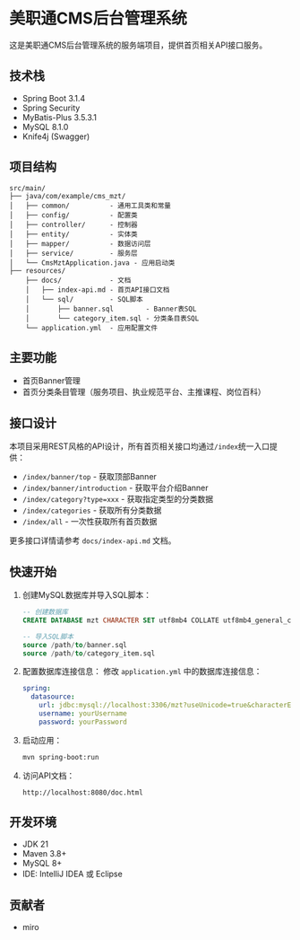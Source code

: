 # 美职通CMS后台管理系统

这是美职通CMS后台管理系统的服务端项目，提供首页相关API接口服务。

## 技术栈

- Spring Boot 3.1.4
- Spring Security
- MyBatis-Plus 3.5.3.1
- MySQL 8.1.0
- Knife4j (Swagger)

## 项目结构

```
src/main/
├── java/com/example/cms_mzt/
│   ├── common/          - 通用工具类和常量
│   ├── config/          - 配置类
│   ├── controller/      - 控制器
│   ├── entity/          - 实体类
│   ├── mapper/          - 数据访问层
│   ├── service/         - 服务层
│   └── CmsMztApplication.java - 应用启动类
├── resources/
    ├── docs/            - 文档
    │   ├── index-api.md - 首页API接口文档
    │   └── sql/         - SQL脚本
    │       ├── banner.sql        - Banner表SQL
    │       └── category_item.sql - 分类条目表SQL
    └── application.yml  - 应用配置文件
```

## 主要功能

- 首页Banner管理
- 首页分类条目管理（服务项目、执业规范平台、主推课程、岗位百科）

## 接口设计

本项目采用REST风格的API设计，所有首页相关接口均通过`/index`统一入口提供：

- `/index/banner/top` - 获取顶部Banner
- `/index/banner/introduction` - 获取平台介绍Banner
- `/index/category?type=xxx` - 获取指定类型的分类数据
- `/index/categories` - 获取所有分类数据
- `/index/all` - 一次性获取所有首页数据

更多接口详情请参考 `docs/index-api.md` 文档。

## 快速开始

1. 创建MySQL数据库并导入SQL脚本：
   ```sql
   -- 创建数据库
   CREATE DATABASE mzt CHARACTER SET utf8mb4 COLLATE utf8mb4_general_ci;
   
   -- 导入SQL脚本
   source /path/to/banner.sql
   source /path/to/category_item.sql
   ```

2. 配置数据库连接信息：
   修改 `application.yml` 中的数据库连接信息：
   ```yaml
   spring:
     datasource:
       url: jdbc:mysql://localhost:3306/mzt?useUnicode=true&characterEncoding=utf8&serverTimezone=Asia/Shanghai&useSSL=false
       username: yourUsername
       password: yourPassword
   ```

3. 启动应用：
   ```bash
   mvn spring-boot:run
   ```

4. 访问API文档：
   ```
   http://localhost:8080/doc.html
   ```

## 开发环境

- JDK 21
- Maven 3.8+
- MySQL 8+
- IDE: IntelliJ IDEA 或 Eclipse

## 贡献者

- miro 